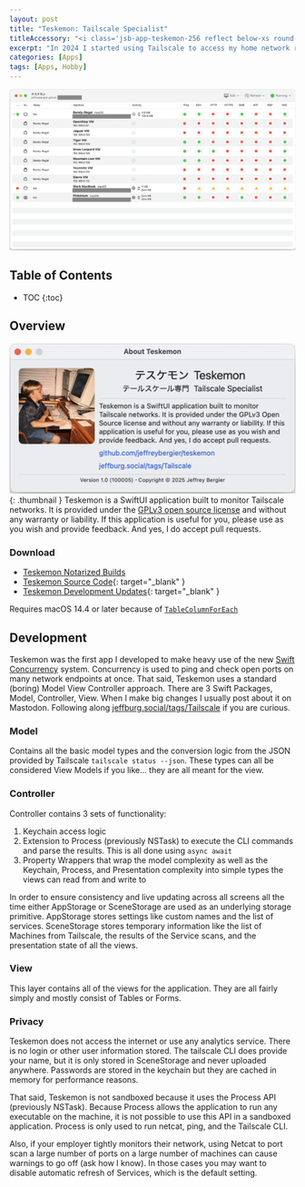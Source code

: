```yaml
---
layout: post
title: "Teskemon: Tailscale Specialist"
titleAccessory: "<i class='jsb-app-teskemon-256 reflect below-xs round-none'></i>"
excerpt: "In 2024 I started using Tailscale to access my home network remotely. When I noticed Tailscale had a CLI with a JSON interface, I couldn't help myself… I built an app."
categories: [Apps]
tags: [Apps, Hobby]
---
```


[![Teskemon Main Window](/assets/images/apps/teskemon/01-thumb.png)](/assets/images/apps/teskemon/01-full.png)

## Table of Contents

* TOC
{:toc}

## Overview

[![Teskemon About Window](/assets/images/apps/teskemon/02-thumb.png)](/assets/images/apps/teskemon/02-full.png){: .thumbnail }
Teskemon is a SwiftUI application built to monitor Tailscale networks. 
It is provided under the [GPLv3 open source license](LICENSE) and without any warranty or liability. 
If this application is useful for you, please use as you wish and provide feedback. 
And yes, I do accept pull requests.

### Download

- [<i class="fa-regular fa-circle-down"></i>Teskemon Notarized Builds](https://github.com/jeffreybergier/Teskemon/tree/main/Builds)
- [<i class="fa-brands fa-github"></i>Teskemon Source Code](https://github.com/jeffreybergier/Teskemon/){: target="_blank" }
- [<i class="fa-brands fa-mastodon"></i>Teskemon Development Updates](https://jeffburg.social/tags/Tailscale){: target="_blank" }

Requires macOS 14.4 or later because of [`TableColumnForEach`](https://developer.apple.com/documentation/swiftui/tablecolumnforeach)

## Development

Teskemon was the first app I developed to make heavy use of the new 
[Swift Concurrency](https://docs.swift.org/swift-book/documentation/the-swift-programming-language/concurrency/) 
system. Concurrency is used to ping and check open ports on many network
endpoints at once. That said, Teskemon uses a standard (boring) Model View
Controller approach. There are 3 Swift Packages, Model, Controller, View. When I
make big changes I usually post about it on Mastodon. Following along
[jeffburg.social/tags/Tailscale](https://jeffburg.social/tags/Tailscale) if you
are curious.

### Model
Contains all the basic model types and the conversion logic from the JSON
provided by Tailscale `tailscale status --json`. These types can all be
considered View Models if you like... they are all meant for the view.

### Controller
Controller contains 3 sets of functionality:
1. Keychain access logic
1. Extension to Process (previously NSTask) to execute the CLI commands
and parse the results. This is all done using `async await`
1. Property Wrappers that wrap the model complexity as well as the Keychain, 
Process, and Presentation complexity into simple types the views can read from
and write to

In order to ensure consistency and live updating across all screens all the time
either AppStorage or SceneStorage are used as an underlying storage primitive.
AppStorage stores settings like custom names and the list of services.
SceneStorage stores temporary information like the list of Machines from
Tailscale, the results of the Service scans, and the presentation state of all
the views.

### View
This layer contains all of the views for the application. They are all fairly
simply and mostly consist of Tables or Forms.

### Privacy
Teskemon does not access the internet or use any analytics service. There is no 
login or other user information stored. The tailscale CLI does provide your 
name, but it is only stored in SceneStorage and never uploaded anywhere. 
Passwords are stored in the keychain but they are cached in memory 
for performance reasons.

That said, Teskemon is not sandboxed because it uses the Process API (previously
NSTask). Because Process allows the application to run any executable on the
machine, it is not possible to use this API in a sandboxed application. Process
is only used to run netcat, ping, and the Tailscale CLI. 

Also, if your employer tightly monitors their network, using Netcat 
to port scan a large number of ports on a large number of machines can cause 
warnings to go off (ask how I know). In those cases you may want to disable 
automatic refresh of Services, which is the default setting.